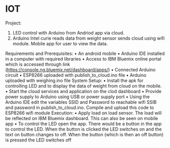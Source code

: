 # IOT
Project:
1. LED control with Arduino from Andriod app via cloud.
2. Arduino Intel curie reads data from weight sensor sends cloud using wifi module. Mobile app for user to view the data.

Requirements and Prerequisites:
•	An android mobile
•	Arduino IDE installed in a computer with required libraries
•	Access to IBM Bluemix online portal which is accessed through link (https://console.ng.bluemix.net/dashboard/apps/)
•	Connected Arduino circuit
•	ESP8266 uploaded with publish_to_cloud.ino file
•	Arduino uploaded with weighing.ino file
System Setup:
•	Install the apk for controlling LED and to display the data of weight from cloud on the mobile.
•	Start the cloud services and application on the clod dashboard
•	Provide power supply to Arduino using USB or power supply port
•	Using the Arduino IDE edit the variables SSID and Password to reachable wifi SSIB and password in publish_to_cloud.ino. Compile and upload this code to ESP8266 wifi module
Execution:
•	Apply load on load sensor. The load will be reflected on IBM Bluemix dashboard. This can also be seen on mobile app
•	To control the LED open the app. There would be a button in the app to control the LED. When the button is clicked the LED switches on and the text on button changes to off. When the button (which is then an off button) is pressed the LED switches off
